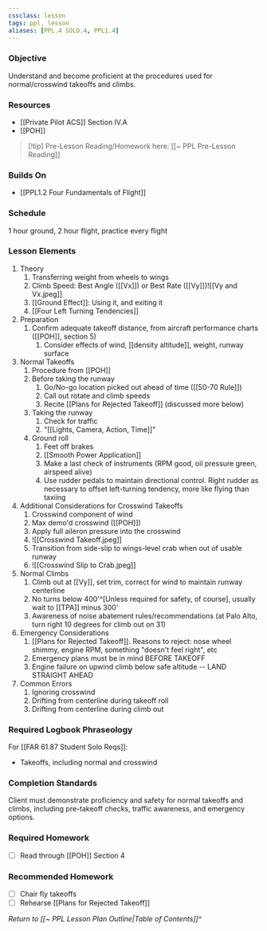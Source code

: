 ```yaml
---
cssclass: lesson
tags: ppl, lesson
aliases: [PPL.4 SOLO.4, PPL1.4]
---
```

### Objective
Understand and become proficient at the procedures used for normal/crosswind takeoffs and climbs. 

### Resources
- [[Private Pilot ACS]] Section IV.A
- [[POH]]

> [!tip] Pre-Lesson Reading/Homework here: [[~ PPL Pre-Lesson Reading]]

### Builds On
- [[PPL1.2 Four Fundamentals of Flight]]

### Schedule
1 hour ground, 2 hour flight, practice every flight

### Lesson Elements
1. Theory
	1. Transferring weight from wheels to wings
	2. Climb Speed: Best Angle ([[Vx]]) or Best Rate ([[Vy]])![[Vy and Vx.jpeg]]
	3. [[Ground Effect]]: Using it, and exiting it
	4. [[Four Left Turning Tendencies]]
2. Preparation
	1. Confirm adequate takeoff distance, from aircraft performance charts ([[POH]], section 5)
		1. Consider effects of wind, [[density altitude]], weight, runway surface
3. Normal Takeoffs
	1. Procedure from [[POH]]
	2. Before taking the runway
		1. Go/No-go location picked out ahead of time ([[50-70 Rule]])
		2. Call out rotate and climb speeds
		3. Recite [[Plans for Rejected Takeoff]] (discussed more below)
	3. Taking the runway
		1. Check for traffic
		2. "[[Lights, Camera, Action, Time]]"
	4. Ground roll
		1. Feet off brakes
		2. [[Smooth Power Application]]
		3. Make a last check of instruments (RPM good, oil pressure green, airspeed alive)
		4. Use rudder pedals to maintain directional control.  Right rudder as necessary to offset left-turning tendency, more like flying than taxiing
4. Additional Considerations for Crosswind Takeoffs
	1. Crosswind component of wind
	2. Max demo'd crosswind ([[POH]])
	3. Apply full aileron pressure into the crosswind
	4. ![[Crosswind Takeoff.jpeg]]
	5. Transition from side-slip to wings-level crab when out of usable runway
	6. ![[Crosswind Slip to Crab.jpeg]]
5. Normal Climbs 
	1. Climb out at [[Vy]], set trim, correct for wind to maintain runway centerline
	2. No turns below 400'^[Unless required for safety, of course], usually wait to [[TPA]] minus 300'
	3. Awareness of noise abatement rules/recommendations (at Palo Alto, turn right 10 degrees for climb out on 31)
6. Emergency Considerations
	1. [[Plans for Rejected Takeoff]]. Reasons to reject: nose wheel shimmy, engine RPM, something "doesn't feel right", etc
	2. Emergency plans must be in mind BEFORE TAKEOFF
	3. Engine failure on upwind climb below safe altitude -- LAND STRAIGHT AHEAD
7. Common Errors
	1. Ignoring crosswind
	2. Drifting from centerline during takeoff roll
	3. Drifting from centerline during climb out

### Required Logbook Phraseology
For [[FAR 61.87 Student Solo Reqs]]: 
- Takeoffs, including normal and crosswind

### Completion Standards
Client must demonstrate proficiency and safety for normal takeoffs and climbs, including pre-takeoff checks, traffic awareness, and emergency options.

### Required Homework
 - [ ] Read through [[POH]] Section 4

### Recommended Homework 
- [ ] Chair fly takeoffs
- [ ] Rehearse [[Plans for Rejected Takeoff]]

*Return to [[~ PPL Lesson Plan Outline|Table of Contents]]^*